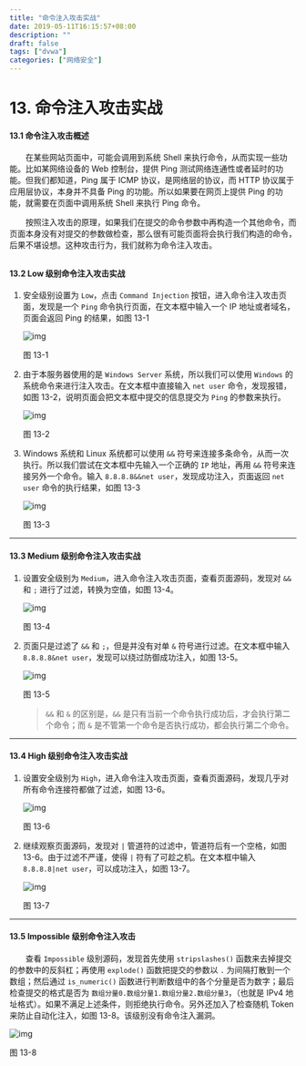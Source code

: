 ```yaml
---
title: "命令注入攻击实战"
date: 2019-05-11T16:15:57+08:00
description: ""
draft: false
tags: ["dvwa"]
categories: ["网络安全"]
---
```


<!--more-->

# 13. 命令注入攻击实战

#### 13.1 命令注入攻击概述

　　在某些网站页面中，可能会调用到系统 Shell 来执行命令，从而实现一些功能。比如某网络设备的 Web 控制台，提供 Ping 测试网络连通性或者延时的功能。但我们都知道，Ping 属于 ICMP 协议，是网络层的协议，而 HTTP 协议属于应用层协议，本身并不具备 Ping 的功能。所以如果要在网页上提供 Ping 的功能，就需要在页面中调用系统 Shell 来执行 Ping 命令。

　　按照注入攻击的原理，如果我们在提交的命令参数中再构造一个其他命令，而页面本身没有对提交的参数做检查，那么很有可能页面将会执行我们构造的命令，后果不堪设想。这种攻击行为，我们就称为命令注入攻击。

##

#### 13.2 Low 级别命令注入攻击实战

1. 安全级别设置为 `Low`，点击 `Command Injection` 按钮，进入命令注入攻击页面，发现是一个 `Ping` 命令执行页面，在文本框中输入一个 IP 地址或者域名，页面会返回 Ping 的结果，如图 13-1

   

   ![img](../../img/15624649680042.jpg)

   图 13-1

   

2. 由于本服务器使用的是 `Windows Server` 系统，所以我们可以使用 `Windows` 的系统命令来进行注入攻击。在文本框中直接输入 `net user` 命令，发现报错，如图 13-2，说明页面会把文本框中提交的信息提交为 `Ping` 的参数来执行。

   

   ![img](../../img/15624651788846.jpg)

   图 13-2

   

3. Windows 系统和 Linux 系统都可以使用 `&&` 符号来连接多条命令，从而一次执行。所以我们尝试在文本框中先输入一个正确的 `IP` 地址，再用 `&&` 符号来连接另外一个命令。输入 `8.8.8.8&&net user`，发现成功注入，页面返回 `net user` 命令的执行结果，如图 13-3

   

   ![img](../../img/15624653688174.jpg)

   图 13-3

   

------

#### 13.3 Medium 级别命令注入攻击实战

1. 设置安全级别为 `Medium`，进入命令注入攻击页面，查看页面源码，发现对 `&&` 和 `;` 进行了过滤，转换为空值，如图 13-4。

   

   ![img](../../img/15624655894925.jpg)

   图 13-4

   

2. 页面只是过滤了 `&&` 和 `;`，但是并没有对单 `&` 符号进行过滤。在文本框中输入 `8.8.8.8&net user`，发现可以绕过防御成功注入，如图 13-5。

   

   ![img](../../img/15624658178787.jpg)

   图 13-5

   

   > `&&` 和 `&` 的区别是，`&&` 是只有当前一个命令执行成功后，才会执行第二个命令；而 `&` 是不管第一个命令是否执行成功，都会执行第二个命令。

------

#### 13.4 High 级别命令注入攻击实战

1. 设置安全级别为 `High`，进入命令注入攻击页面，查看页面源码，发现几乎对所有命令连接符都做了过滤，如图 13-6。

   

   ![img](../../img/15624660756417.jpg)

   图 13-6

   

2. 继续观察页面源码，发现对 `|` 管道符的过滤中，管道符后有一个空格，如图 13-6。由于过滤不严谨，使得 `|` 符有了可趁之机。在文本框中输入 `8.8.8.8|net user`，可以成功注入，如图 13-7。

   

   ![img](../../img/15624662372381.jpg)

   图 13-7

   

------

#### 13.5 Impossible 级别命令注入攻击

　　查看 `Impossible` 级别源码，发现首先使用 `stripslashes()` 函数来去掉提交的参数中的反斜杠；再使用 `explode()` 函数把提交的参数以 `.` 为间隔打散到一个数组；然后通过 `is_numeric()` 函数进行判断数组中的各个分量是否为数字；最后检查提交的格式是否为 `数组分量0.数组分量1.数组分量2.数组分量3`，（也就是 IPv4 地址格式）。如果不满足上述条件，则拒绝执行命令。另外还加入了检查随机 Token 来防止自动化注入，如图 13-8。该级别没有命令注入漏洞。



![img](../../img/15624668555711.jpg)



图 13-8
